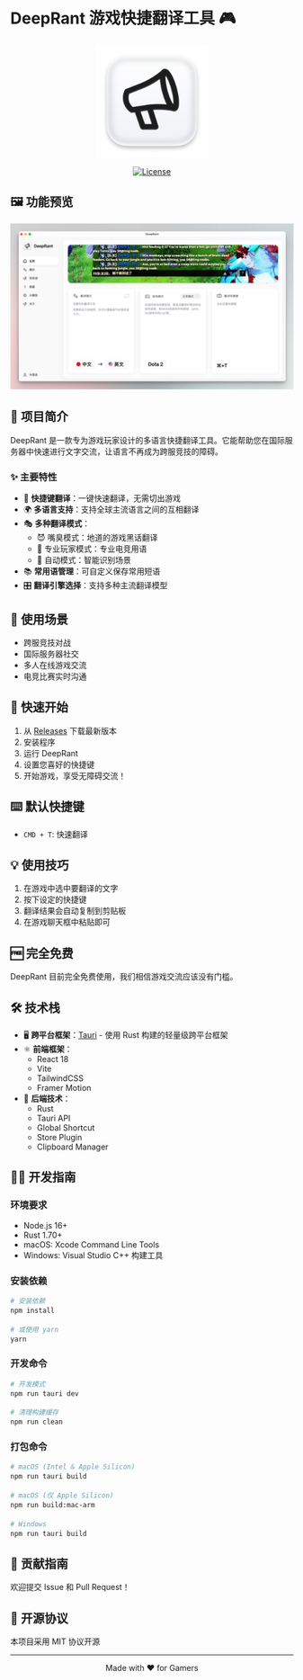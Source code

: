 # DeepRant 游戏快捷翻译工具 🎮

<div align="center">
  <img src="src/assets/app-icon.png" alt="DeepRant Logo" width="200"/>
  
  [![License](https://img.shields.io/badge/license-MIT-blue.svg)](LICENSE)

</div>

## 🖼️ 功能预览

<div align="center">
  <img src="src/assets/preview.png" alt="DeepRant Preview" width="800"/>
</div>

## 📝 项目简介

DeepRant 是一款专为游戏玩家设计的多语言快捷翻译工具。它能帮助您在国际服务器中快速进行文字交流，让语言不再成为跨服竞技的障碍。

### ✨ 主要特性

- 🚀 **快捷键翻译**：一键快速翻译，无需切出游戏
- 🌍 **多语言支持**：支持全球主流语言之间的互相翻译
- 🎭 **多种翻译模式**：
  - 😈 嘴臭模式：地道的游戏黑话翻译
  - 🎯 专业玩家模式：专业电竞用语
  - 🤖 自动模式：智能识别场景
- 📚 **常用语管理**：可自定义保存常用短语
- 🎛️ **翻译引擎选择**：支持多种主流翻译模型

## 🎯 使用场景

- 跨服竞技对战
- 国际服务器社交
- 多人在线游戏交流
- 电竞比赛实时沟通

## 🚀 快速开始

1. 从 [Releases](https://github.com/liseami/DeepRant/releases) 下载最新版本
2. 安装程序
3. 运行 DeepRant
4. 设置您喜好的快捷键
5. 开始游戏，享受无障碍交流！

## ⌨️ 默认快捷键

- `CMD + T`: 快速翻译


## 💡 使用技巧

1. 在游戏中选中要翻译的文字
2. 按下设定的快捷键
3. 翻译结果会自动复制到剪贴板
4. 在游戏聊天框中粘贴即可

## 🆓 完全免费

DeepRant 目前完全免费使用，我们相信游戏交流应该没有门槛。

## 🛠️ 技术栈

- 🖥️ **跨平台框架**：[Tauri](https://tauri.app/) - 使用 Rust 构建的轻量级跨平台框架
- ⚛️ **前端框架**：
  - React 18
  - Vite
  - TailwindCSS
  - Framer Motion
- 🦀 **后端技术**：
  - Rust
  - Tauri API
  - Global Shortcut
  - Store Plugin
  - Clipboard Manager

## 👨‍💻 开发指南

### 环境要求

- Node.js 16+
- Rust 1.70+
- macOS: Xcode Command Line Tools
- Windows: Visual Studio C++ 构建工具

### 安装依赖

```bash
# 安装依赖
npm install

# 或使用 yarn
yarn
```

### 开发命令

```bash
# 开发模式
npm run tauri dev

# 清理构建缓存
npm run clean
```

### 打包命令

```bash
# macOS (Intel & Apple Silicon)
npm run tauri build

# macOS (仅 Apple Silicon)
npm run build:mac-arm

# Windows
npm run tauri build
```

## 🤝 贡献指南

欢迎提交 Issue 和 Pull Request！

## 📜 开源协议

本项目采用 MIT 协议开源

---

<div align="center">
  Made with ❤️ for Gamers
</div>
